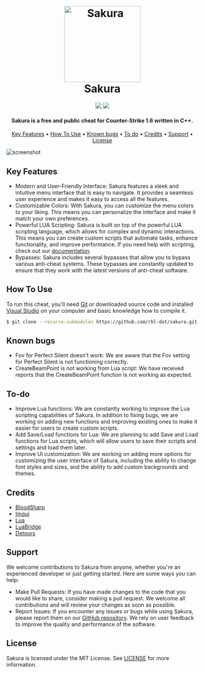 <h1 align="center">
  <br>
  <a href="https://github.com/rbl-dot/sakura"><img src="https://i.imgur.com/WFsf63R.png" alt="Sakura" width="200"></a>
  <br>
  Sakura
  <br>
</h1>

<div align="center">
  <img src="https://img.shields.io/badge/License-MIT-green">
  <img src="https://img.shields.io/badge/Language-C%2B%2B-red">
</div>

<h4 align="center">Sakura is a free and public cheat for Counter-Strike 1.6 written in <b>C++</b>.</h4>

<p align="center">
  <a href="#key-features">Key Features</a> •
  <a href="#how-to-use">How To Use</a> •
  <a href="#known-bugs">Known bugs</a> •
  <a href="#to-do">To do</a> •
  <a href="#credits">Credits</a> •
  <a href="#support">Support</a> •
  <a href="#license">License</a>
</p>

![screenshot](https://i.imgur.com/1pD62e6.png)

## Key Features

* Modern and User-Friendly Interface: Sakura features a sleek and intuitive menu interface that is easy to navigate. It provides a seamless user experience and makes it easy to access all the features.
* Customizable Colors: With Sakura, you can customize the menu colors to your liking. This means you can personalize the interface and make it match your own preferences.
* Powerful LUA Scripting: Sakura is built on top of the powerful LUA scripting language, which allows for complex and dynamic interactions. This means you can create custom scripts that automate tasks, enhance functionality, and improve performance. If you need help with scripting, check out our [documentation](https://sakura-9.gitbook.io/sakura/).
* Bypasses: Sakura includes several bypasses that allow you to bypass various anti-cheat systems. These bypasses are constantly updated to ensure that they work with the latest versions of anti-cheat software.

## How To Use

To run this cheat, you'll need [Git](https://git-scm.com) or downloaded source code and installed [Visual Studio](https://visualstudio.microsoft.com/) on your computer and basic knowledge how to compile it.

```bash
$ git clone --recurse-submodules https://github.com/rbl-dot/sakura.git
```

## Known bugs

* Fov for Perfect Silent doesn't work: We are aware that the Fov setting for Perfect Silent is not functioning correctly.
* CreateBeamPoint is not working from Lua script: We have received reports that the CreateBeamPoint function is not working as expected.

## To-do

* Improve Lua functions: We are constantly working to improve the Lua scripting capabilities of Sakura. In addition to fixing bugs, we are working on adding new functions and improving existing ones to make it easier for users to create custom scripts.
* Add Save/Load functions for Lua: We are planning to add Save and Load functions for Lua scripts, which will allow users to save their scripts and settings and load them later.
* Improve UI customization: We are working on adding more options for customizing the user interface of Sakura, including the ability to change font styles and sizes, and the ability to add custom backgrounds and themes.

## Credits

- [BloodSharp](https://github.com/BloodSharp)
- [Imgui](https://github.com/ocornut/imgui)
- [Lua](https://www.lua.org/)
- [LuaBridge](https://github.com/vinniefalco/LuaBridge)
- [Detours](https://github.com/microsoft/Detours)

## Support

We welcome contributions to Sakura from anyone, whether you're an experienced developer or just getting started. Here are some ways you can help:

* Make Pull Requests: If you have made changes to the code that you would like to share, consider making a pull request. We welcome all contributions and will review your changes as soon as possible.
* Report Issues: If you encounter any issues or bugs while using Sakura, please report them on our [GitHub repository](https://github.com/rbl-dot/sakura/issues). We rely on user feedback to improve the quality and performance of the software.

## License

Sakura is licensed under the MIT License. See [LICENSE](https://github.com/rbl-dot/sakura/blob/main/LICENSE) for more information.
